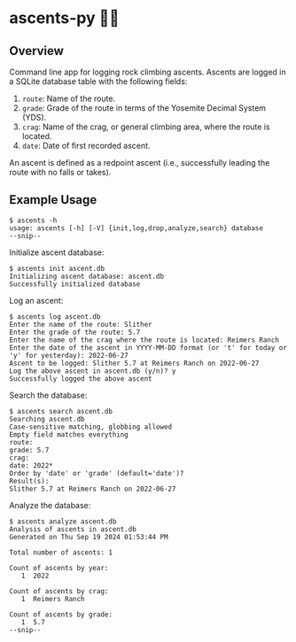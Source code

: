 # ascents-py :climbing_man:

## Overview

Command line app for logging rock climbing ascents. Ascents are logged in a SQLite database table with the following fields:

1. `route`: Name of the route.
2. `grade`: Grade of the route in terms of the Yosemite Decimal System (YDS).
3. `crag`: Name of the crag, or general climbing area, where the route is located.
4. `date`: Date of first recorded ascent.

An ascent is defined as a redpoint ascent (i.e., successfully leading the route with no falls or takes).

## Example Usage

```
$ ascents -h
usage: ascents [-h] [-V] {init,log,drop,analyze,search} database
--snip--
```
Initialize ascent database:
```
$ ascents init ascent.db
Initializing ascent database: ascent.db
Successfully initialized database
```
Log an ascent:
<!-- Slither 5.7 at Reimers Ranch on 2022-06-27 -->
```
$ ascents log ascent.db
Enter the name of the route: Slither
Enter the grade of the route: 5.7
Enter the name of the crag where the route is located: Reimers Ranch
Enter the date of the ascent in YYYY-MM-DD format (or 't' for today or 'y' for yesterday): 2022-06-27
Ascent to be logged: Slither 5.7 at Reimers Ranch on 2022-06-27
Log the above ascent in ascent.db (y/n)? y
Successfully logged the above ascent
```
Search the database:
<!-- grade: 5.7, date: 2022*, accept default order -->
```
$ ascents search ascent.db
Searching ascent.db
Case-sensitive matching, globbing allowed
Empty field matches everything
route:
grade: 5.7
crag:
date: 2022*
Order by 'date' or 'grade' (default='date')?
Result(s):
Slither 5.7 at Reimers Ranch on 2022-06-27
```
Analyze the database:
```
$ ascents analyze ascent.db
Analysis of ascents in ascent.db
Generated on Thu Sep 19 2024 01:53:44 PM

Total number of ascents: 1

Count of ascents by year:
   1  2022

Count of ascents by crag:
   1  Reimers Ranch

Count of ascents by grade:
   1  5.7
--snip--
```
